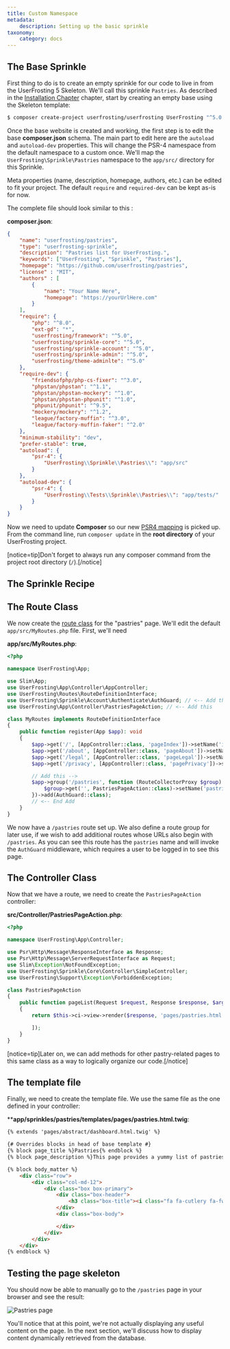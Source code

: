 ```yaml
---
title: Custom Namespace
metadata:
    description: Setting up the basic sprinkle
taxonomy:
    category: docs
---
```


## The Base Sprinkle

First thing to do is to create an empty sprinkle for our code to live in from the UserFrosting 5 Skeleton. We'll call this sprinkle `Pastries`. As described in the [Installation Chapter](/installation) chapter, start by creating an empty base using the Skeleton template:

```bash
$ composer create-project userfrosting/userfrosting UserFrosting "^5.0.0"
```

Once the base website is created and working, the first step is to edit the base **composer.json** schema. The main part to edit here are the `autoload` and `autoload-dev` properties. This will change the PSR-4 namespace from the default namespace to a custom once. We'll map the `UserFrosting\Sprinkle\Pastries` namespace to the `app/src/` directory for this Sprinkle.

Meta properties (name, description, homepage, authors, etc.) can be edited to fit your project. The default `require` and `required-dev` can be kept as-is for now.

The complete file should look similar to this : 

<!-- TODO : We might have a better way to use the default one, and move this to another page at the end? -->
**composer.json**:
```json
{
    "name": "userfrosting/pastries",
    "type": "userfrosting-sprinkle",
    "description": "Pastries list for UserFrosting.",
    "keywords": ["UserFrosting", "Sprinkle", "Pastries"],
    "homepage": "https://github.com/userfrosting/pastries",
    "license" : "MIT",
    "authors" : [
        {
            "name": "Your Name Here",
            "homepage": "https://yourUrlHere.com"
        }
    ],
    "require": {
        "php": "^8.0",
        "ext-gd": "*",
        "userfrosting/framework": "^5.0",
        "userfrosting/sprinkle-core": "^5.0",
        "userfrosting/sprinkle-account": "^5.0",
        "userfrosting/sprinkle-admin": "^5.0",
        "userfrosting/theme-adminlte": "^5.0"
    },
    "require-dev": {
        "friendsofphp/php-cs-fixer": "^3.0",
        "phpstan/phpstan": "^1.1",
        "phpstan/phpstan-mockery": "^1.0",
        "phpstan/phpstan-phpunit": "^1.0",
        "phpunit/phpunit": "^9.5",
        "mockery/mockery": "^1.2",
        "league/factory-muffin": "^3.0",
        "league/factory-muffin-faker": "^2.0"
    },
    "minimum-stability": "dev",
    "prefer-stable": true,
    "autoload": {
        "psr-4": {
            "UserFrosting\\Sprinkle\\Pastries\\": "app/src"
        }
    },
    "autoload-dev": {
        "psr-4": {
            "UserFrosting\\Tests\\Sprinkle\\Pastries\\": "app/tests/"
        }
    }
}
```

Now we need to update **Composer** so our new [PSR4 mapping](http://www.php-fig.org/psr/psr-4/#3-examples) is picked up. From the command line, run `composer update` in the **root directory** of your UserFrosting project.

[notice=tip]Don't forget to always run any composer command from the project root directory (`/`).[/notice]

<!-- ## Cleanup

The Skeleton comes with some default pages and code we won't need or use. Theses can be savefly deleted : -->

## The Sprinkle Recipe


<!-- ### Update index -->


## The Route Class

We now create the [route class](/routes-and-controllers) for the "pastries" page. We'll edit the default `app/src/MyRoutes.php` file. First, we'll need 

**app/src/MyRoutes.php**:
```php
<?php

namespace UserFrosting\App;

use Slim\App;
use UserFrosting\App\Controller\AppController;
use UserFrosting\Routes\RouteDefinitionInterface;
use UserFrosting\Sprinkle\Account\Authenticate\AuthGuard; // <-- Add this
use UserFrosting\App\Controller\PastriesPageAction; // <-- Add this

class MyRoutes implements RouteDefinitionInterface
{
    public function register(App $app): void
    {
        $app->get('/', [AppController::class, 'pageIndex'])->setName('index');
        $app->get('/about', [AppController::class, 'pageAbout'])->setName('about');
        $app->get('/legal', [AppController::class, 'pageLegal'])->setName('legal');
        $app->get('/privacy', [AppController::class, 'pagePrivacy'])->setName('privacy');

        // Add this -->
        $app->group('/pastries', function (RouteCollectorProxy $group) {
            $group->get('', PastriesPageAction::class)->setName('pastries');
        })->add(AuthGuard::class);
        // <-- End Add
    }
}
```

We now have a `/pastries` route set up. We also define a route group for later use, if we wish to add additional routes whose URLs also begin with `/pastries`. As you can see this route has the `pastries` name and will invoke the `AuthGuard` middleware, which requires a user to be logged in to see this page.

## The Controller Class

Now that we have a route, we need to create the `PastriesPageAction` controller:

**src/Controller/PastriesPageAction.php**:
```php
<?php

namespace UserFrosting\App\Controller;

use Psr\Http\Message\ResponseInterface as Response;
use Psr\Http\Message\ServerRequestInterface as Request;
use Slim\Exception\NotFoundException;
use UserFrosting\Sprinkle\Core\Controller\SimpleController;
use UserFrosting\Support\Exception\ForbiddenException;

class PastriesPageAction
{
    public function pageList(Request $request, Response $response, $args)
    {
        return $this->ci->view->render($response, 'pages/pastries.html.twig', [

        ]);
    }
}
```

[notice=tip]Later on, we can add methods for other pastry-related pages to this same class as a way to logically organize our code.[/notice]

## The template file

Finally, we need to create the template file. We use the same file as the one defined in your controller:

****app/sprinkles/pastries/templates/pages/pastries.html.twig**:
```html
{% extends 'pages/abstract/dashboard.html.twig' %}

{# Overrides blocks in head of base template #}
{% block page_title %}Pastries{% endblock %}
{% block page_description %}This page provides a yummy list of pastries{% endblock %}

{% block body_matter %}
    <div class="row">
        <div class="col-md-12">
            <div class="box box-primary">
                <div class="box-header">
                    <h3 class="box-title"><i class="fa fa-cutlery fa-fw"></i> List of Pastries</h3>
                </div>
                <div class="box-body">

                </div>
            </div>
        </div>
    </div>
{% endblock %}
```

## Testing the page skeleton

You should now be able to manually go to the `/pastries` page in your browser and see the result:

![Pastries page](/images/pastries/01.png)

You'll notice that at this point, we're not actually displaying any useful content on the page.  In the next section, we'll discuss how to display content dynamically retrieved from the database.
